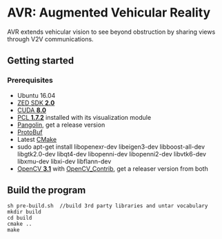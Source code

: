 # AVR: Augmented Vehicular Reality

AVR extends vehicular vision to see beyond obstruction by sharing views through V2V communications.


## Getting started

### Prerequisites

- Ubuntu 16.04
- [ZED SDK **2.0**](https://www.stereolabs.com/developers/)
- [CUDA **8.0**](https://developer.nvidia.com/cuda-downloads)
- [PCL **1.7.2**](https://github.com/PointCloudLibrary/pcl) installed with its visualization module
- [Pangolin](https://github.com/stevenlovegrove/Pangolin), get a release version 
- [ProtoBuf](https://github.com/google/protobuf/blob/master/src/README.md)
- Latest [CMake](https://cmake.org/download/)
- sudo apt-get install libopenexr-dev libeigen3-dev libboost-all-dev libgtk2.0-dev libqt4-dev libopenni-dev libopenni2-dev libvtk6-dev libxmu-dev libxi-dev libflann-dev
- [OpenCV **3.1**](http://opencv.org/downloads.html) with [OpenCV_Contrib](https://github.com/opencv/opencv_contrib), get a releaser version from both



## Build the program

    sh pre-build.sh  //build 3rd party libraries and untar vocabulary
    mkdir build
    cd build
    cmake ..
    make
